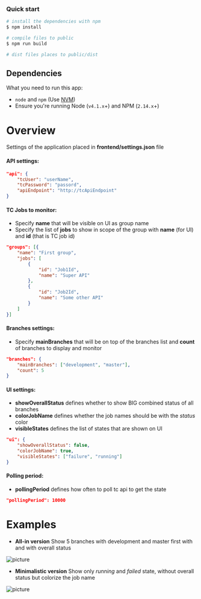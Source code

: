 ### Quick start

```bash
# install the dependencies with npm
$ npm install

# compile files to public
$ npm run build

# dist files places to public/dist
```

## Dependencies

What you need to run this app:

* `node` and `npm` (Use [NVM](https://github.com/creationix/nvm))
* Ensure you're running Node (`v4.1.x`+) and NPM (`2.14.x`+)

# Overview

Settings of the application placed in **frontend/settings.json** file

#### API settings:

```json
"api": {
    "tcUser": "userName",
    "tcPassword": "passord",
    "apiEndpoint": "http://tcApiEndpoint"
}
```

#### TC Jobs to monitor:

* Specify **name** that will be visible on UI as group name
* Specify the list of **jobs** to show in scope of the group with **name** (for UI) and **id** (that is TC job id)

```json
"groups": [{
    "name": "First group",
    "jobs": [
        {
            "id": "Job1Id",
            "name": "Super API"
        },
        {
            "id": "Job2Id",
            "name": "Some other API"
        }
    ]
}]
```

#### Branches settings:

* Specify **mainBranches** that will be on top of the branches list and **count** of branches to display and monitor

```json
"branches": {
    "mainBranches": ["development", "master"],
    "count": 5
}
```

#### UI settings:

* **showOverallStatus** defines whether to show BIG combined status of all branches
* **colorJobName** defines whether the job names should be with the *status* color
* **visibleStates** defines the list of states that are shown on UI

```json
"ui": {
    "showOverallStatus": false,
    "colorJobName": true,
    "visibleStates": ["failure", "running"]
}
```

#### Polling period:

* **pollingPeriod** defines how often to poll tc api to get the state

```json
"pollingPeriod": 10000
```

# Examples

* **All-in version** Show 5 branches with development and master first with and with overall status

![picture](https://s28.postimg.org/nw5sj3v7h/All_In.png)

* **Minimalistic version** Show only *running* and *failed* state, without overall status but colorize the job name

![picture](https://s28.postimg.org/ff6a86qil/Min.png)